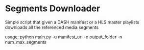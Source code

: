 # Segments Downloader

Simple script that given a DASH manifest or a HLS master playlists downloads all the referenced media segments

usage:
python main.py -u manifest_url -o output_folder -n num_max_segments
